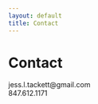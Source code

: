```yaml
---
layout: default
title: Contact
---
```

<div class="header">
  <h1>Contact</h1>
</div>

<div class="text-left">
jess.l.tackett@gmail.com
</div>

<div class="text-left">
	847.612.1171
	</div>
	